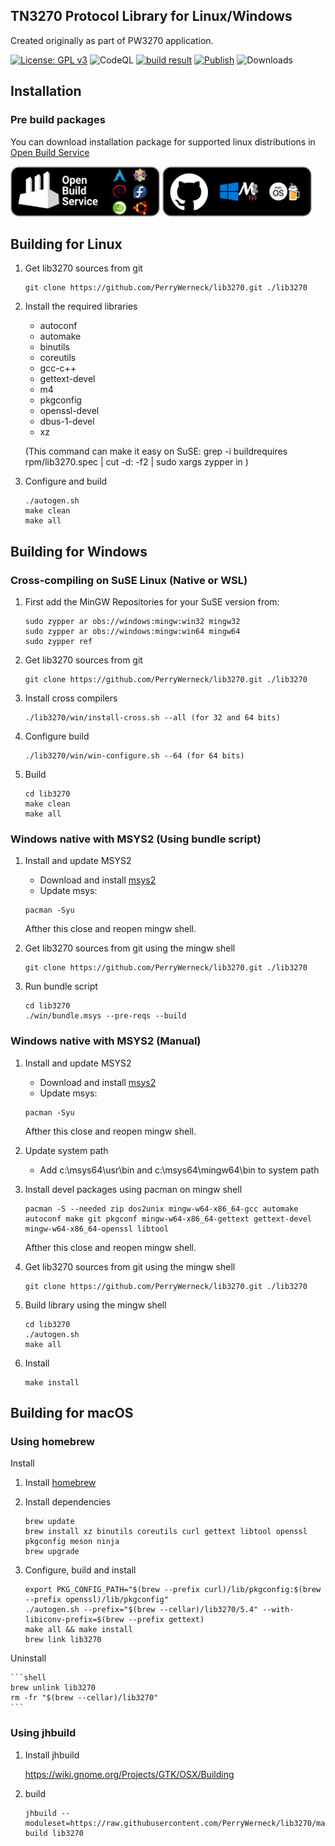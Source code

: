 ## TN3270 Protocol Library for Linux/Windows

Created originally as part of PW3270 application.

[![License: GPL v3](https://img.shields.io/badge/License-GPL%20v3-blue.svg)](https://www.gnu.org/licenses/gpl-3.0)
![CodeQL](https://github.com/PerryWerneck/lib3270/workflows/CodeQL/badge.svg)
[![build result](https://build.opensuse.org/projects/home:PerryWerneck:pw3270/packages/lib3270/badge.svg?type=percent)](https://build.opensuse.org/package/show/home:PerryWerneck:pw3270/lib3270)
[![Publish](https://github.com/PerryWerneck/lib3270/actions/workflows/publish.yml/badge.svg)](https://github.com/PerryWerneck/lib3270/actions/workflows/publish.yml)
![Downloads](https://img.shields.io/github/downloads/PerryWerneck/lib3270/total.svg)

## Installation

### Pre build packages

You can download installation package for supported linux distributions in [Open Build Service](https://software.opensuse.org/download.html?project=home%3APerryWerneck%3Apw3270&package=lib3270)

[<img src="https://raw.githubusercontent.com/PerryWerneck/pw3270/develop/branding/obs-badge-en.svg" alt="Download from open build service" height="80px">](https://software.opensuse.org/download.html?project=home%3APerryWerneck%3Apw3270&package=pw3270)
[<img src="https://raw.githubusercontent.com/PerryWerneck/PerryWerneck/3aa96b8275d4310896c3a0b5b3965ed650fb7c2b/badges/github-msys-macos.svg" alt="Download from githut" height="80px">](https://github.com/PerryWerneck/lib3270/releases)

## Building for Linux

1. Get lib3270 sources from git

	```shell
	git clone https://github.com/PerryWerneck/lib3270.git ./lib3270
	```

2. Install the required libraries

	* autoconf
	* automake
	* binutils
	* coreutils
	* gcc-c++
	* gettext-devel
	* m4
	* pkgconfig
	* openssl-devel
	* dbus-1-devel
	* xz

	(This command can make it easy on SuSE: grep -i buildrequires rpm/lib3270.spec | cut -d: -f2 | sudo xargs zypper in )

3. Configure and build

	```shell
	./autogen.sh
	make clean
	make all
	```

## Building for Windows

### Cross-compiling on SuSE Linux (Native or WSL)

1. First add the MinGW Repositories for your SuSE version from:

	```shell
	sudo zypper ar obs://windows:mingw:win32 mingw32
	sudo zypper ar obs://windows:mingw:win64 mingw64
	sudo zypper ref
	```

2. Get lib3270 sources from git

	```shell
	git clone https://github.com/PerryWerneck/lib3270.git ./lib3270
	```

3. Install cross compilers

	```shell
	./lib3270/win/install-cross.sh --all (for 32 and 64 bits)
	```

3. Configure build

	```shell
	./lib3270/win/win-configure.sh --64 (for 64 bits)
	```

4. Build

	```shell
	cd lib3270
	make clean
	make all
	```
### Windows native with MSYS2 (Using bundle script)

1. Install and update MSYS2 

	* Download and install [msys2](https://www.msys2.org/)
	* Update msys:
	
	```shell
	pacman -Syu
	```
	Afther this close and reopen mingw shell.

2. Get lib3270 sources from git using the mingw shell

	```shell
	git clone https://github.com/PerryWerneck/lib3270.git ./lib3270
	```

3. Run bundle script

	```shell
	cd lib3270
	./win/bundle.msys --pre-reqs --build
	```

### Windows native with MSYS2 (Manual)

1. Install and update MSYS2 

	* Download and install [msys2](https://www.msys2.org/)
	* Update msys:
	
	```shell
	pacman -Syu
	```
	Afther this close and reopen mingw shell.

2. Update system path

	* Add c:\msys64\usr\bin and c:\msys64\mingw64\bin to system path

3. Install devel packages using pacman on mingw shell

	```shell
	pacman -S --needed zip dos2unix mingw-w64-x86_64-gcc automake autoconf make git pkgconf mingw-w64-x86_64-gettext gettext-devel mingw-w64-x86_64-openssl libtool
	```

	Afther this close and reopen mingw shell.

4. Get lib3270 sources from git using the mingw shell

	```shell
	git clone https://github.com/PerryWerneck/lib3270.git ./lib3270
	```

5. Build library using the mingw shell

	```shell
	cd lib3270
	./autogen.sh
	make all
	```

6. Install

	```shell
	make install
	```

## Building for macOS

### Using homebrew

Install

1. Install [homebrew](https://brew.sh/)

2. Install dependencies

	```shell
	brew update
	brew install xz binutils coreutils curl gettext libtool openssl pkgconfig meson ninja
	brew upgrade
	```

4. Configure, build and install

	```shell
	export PKG_CONFIG_PATH="$(brew --prefix curl)/lib/pkgconfig:$(brew --prefix openssl)/lib/pkgconfig"
	./autogen.sh --prefix="$(brew --cellar)/lib3270/5.4" --with-libiconv-prefix=$(brew --prefix gettext)
	make all && make install
	brew link lib3270
	```

Uninstall

	```shell
	brew unlink lib3270
	rm -fr "$(brew --cellar)/lib3270"
	```
	
### Using jhbuild

1. Install jhbuild

	https://wiki.gnome.org/Projects/GTK/OSX/Building
	
2. build

	```shell
	jhbuild --moduleset=https://raw.githubusercontent.com/PerryWerneck/lib3270/master/mac/lib3270.modules build lib3270
	```


